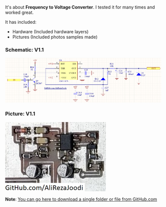 It's about **Frequency to Voltage Converter**.
I tested it for many times and worked great.

It has included:
- Hardware (Included hardware layers)
- Pictures (Included photos samples made)

### Schematic: V1.1
![](Hardware/V1.1.png?raw=true)

### Picture: V1.1
![](Pictures/V1.1.jpg?raw=true)


**Note**: [You can go here to download a single folder or file from GitHub.com](https://minhaskamal.github.io/DownGit/#/home)
